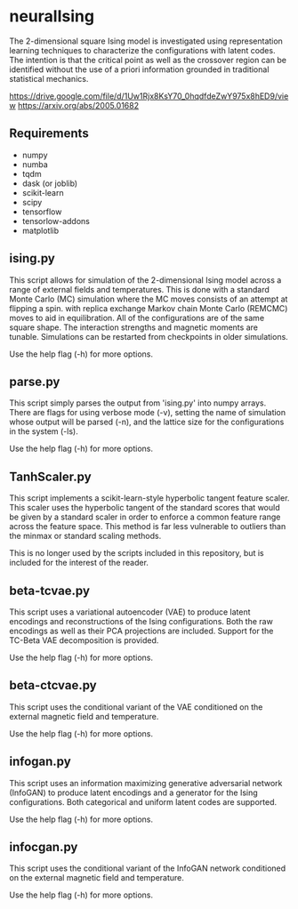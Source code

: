 neuralIsing
===========

The 2-dimensional square Ising model is investigated using representation learning techniques to characterize the configurations with latent codes. The intention is that the critical point as well as the crossover region can be identified without the use of a priori information grounded in traditional statistical mechanics.

https://drive.google.com/file/d/1Uw1Rjx8KsY70_0hqdfdeZwY975x8hED9/view
https://arxiv.org/abs/2005.01682

Requirements
------------

- numpy
- numba
- tqdm
- dask (or joblib)
- scikit-learn
- scipy
- tensorflow
- tensorlow-addons
- matplotlib

ising.py
--------

This script allows for simulation of the 2-dimensional Ising model across a range of external fields and temperatures. This is done with a standard Monte Carlo (MC) simulation where the MC moves consists of an attempt at flipping a spin. with replica exchange Markov chain Monte Carlo (REMCMC) moves to aid in equilibration. All of the configurations are of the same square shape. The interaction strengths and magnetic moments are tunable. Simulations can be restarted from checkpoints in older simulations.

Use the help flag (-h) for more options.

parse.py
--------

This script simply parses the output from 'ising.py' into numpy arrays. There are flags for using verbose mode (-v), setting the name of simulation whose output will be parsed (-n), and the lattice size for the configurations in the system (-ls).

Use the help flag (-h) for more options.

TanhScaler.py
-------------

This script implements a scikit-learn-style hyperbolic tangent feature scaler. This scaler uses the hyperbolic tangent of the standard scores that would be given by a standard scaler in order to enforce a common feature range across the feature space. This method is far less vulnerable to outliers than the minmax or standard scaling methods.

This is no longer used by the scripts included in this repository, but is included for the interest of the reader.

beta-tcvae.py
-------------

This script uses a variational autoencoder (VAE) to produce latent encodings and reconstructions of the Ising configurations. Both the raw encodings as well as their PCA projections are included. Support for the TC-Beta VAE decomposition is provided.

Use the help flag (-h) for more options.

beta-ctcvae.py
-------------

This script uses the conditional variant of the VAE conditioned on the external magnetic field and temperature.

Use the help flag (-h) for more options.

infogan.py
-------------

This script uses an information maximizing generative adversarial network (InfoGAN) to produce latent encodings and a generator for the Ising configurations. Both categorical and uniform latent codes are supported.

Use the help flag (-h) for more options.

infocgan.py
-------------

This script uses the conditional variant of the InfoGAN network conditioned on the external magnetic field and temperature.

Use the help flag (-h) for more options.
